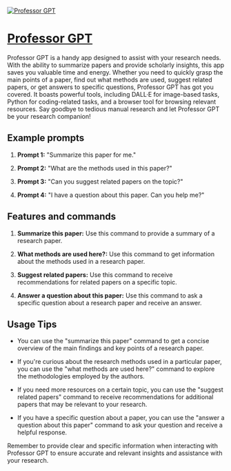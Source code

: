 [![Professor GPT](https://files.oaiusercontent.com/file-G9lMdTKYKCvrvSzRPyeQLJs1?se=2123-10-16T07%3A19%3A54Z&sp=r&sv=2021-08-06&sr=b&rscc=max-age%3D31536000%2C%20immutable&rscd=attachment%3B%20filename%3D645133b3-feea-4423-9a08-7219f2a3bb3a.png&sig=1ehTZz2AQNAMKmbbByOs%2BZv4h%2B/h0e3lEcfzSUkxAlA%3D)](https://chat.openai.com/g/g-CASQaynPQ-professor-gpt)

# [Professor GPT](https://chat.openai.com/g/g-CASQaynPQ-professor-gpt)

Professor GPT is a handy app designed to assist with your research needs. With the ability to summarize papers and provide scholarly insights, this app saves you valuable time and energy. Whether you need to quickly grasp the main points of a paper, find out what methods are used, suggest related papers, or get answers to specific questions, Professor GPT has got you covered. It boasts powerful tools, including DALL·E for image-based tasks, Python for coding-related tasks, and a browser tool for browsing relevant resources. Say goodbye to tedious manual research and let Professor GPT be your research companion!

## Example prompts

1. **Prompt 1:** "Summarize this paper for me."

2. **Prompt 2:** "What are the methods used in this paper?"

3. **Prompt 3:** "Can you suggest related papers on the topic?"

4. **Prompt 4:** "I have a question about this paper. Can you help me?"

## Features and commands

1. **Summarize this paper:** Use this command to provide a summary of a research paper.

2. **What methods are used here?:** Use this command to get information about the methods used in a research paper.

3. **Suggest related papers:** Use this command to receive recommendations for related papers on a specific topic.

4. **Answer a question about this paper:** Use this command to ask a specific question about a research paper and receive an answer.

## Usage Tips

- You can use the "summarize this paper" command to get a concise overview of the main findings and key points of a research paper.

- If you're curious about the research methods used in a particular paper, you can use the "what methods are used here?" command to explore the methodologies employed by the authors.

- If you need more resources on a certain topic, you can use the "suggest related papers" command to receive recommendations for additional papers that may be relevant to your research.

- If you have a specific question about a paper, you can use the "answer a question about this paper" command to ask your question and receive a helpful response.

Remember to provide clear and specific information when interacting with Professor GPT to ensure accurate and relevant insights and assistance with your research.